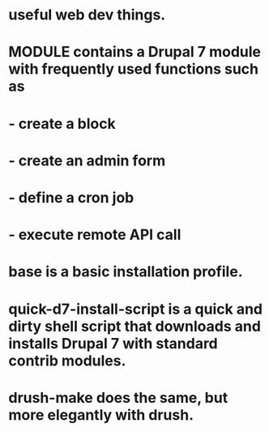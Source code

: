 # useful web dev things.
# 
# MODULE contains a Drupal 7 module with frequently used functions such as 
# - create a block
# - create an admin form
# - define a cron job
# - execute remote API call
# 
# base is a basic installation profile.
# 
# quick-d7-install-script is a quick and dirty shell script that downloads and installs Drupal 7 with standard contrib modules.
# 
# drush-make does the same, but more elegantly with drush.
# 
